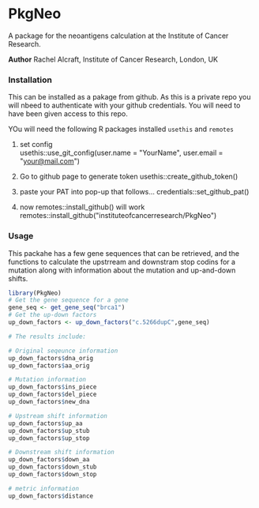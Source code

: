 # PkgNeo
A package for the neoantigens calculation at the Institute of Cancer Research.  

**Author** Rachel Alcraft, Institute of Cancer Research, London, UK  

### Installation
This can be installed as a pakage from github. As this is a private repo you will nbeed to authenticate with your github credentials. You will need to have been given access to this repo.   

YOu will need the following R packages installed `usethis` and `remotes`

1. set config  
usethis::use_git_config(user.name = "YourName", user.email = "your@mail.com")

2. Go to github page to generate token
usethis::create_github_token() 

3. paste your PAT into pop-up that follows...
credentials::set_github_pat()

4. now remotes::install_github() will work
remotes::install_github("instituteofcancerresearch/PkgNeo")

### Usage
This packahe has a few gene sequences that can be retrieved, and the functions to calculate the upstrream and downstram stop codins for a mutation along with information about the mutation and up-and-down shifts.        

```R
library(PkgNeo)
# Get the gene sequence for a gene
gene_seq <- get_gene_seq("brca1")
# Get the up-down factors
up_down_factors <- up_down_factors("c.5266dupC",gene_seq)

# The results include:

# Original seqeunce information
up_down_factors$dna_orig
up_down_factors$aa_orig      

# Mutation information
up_down_factors$ins_piece
up_down_factors$del_piece
up_down_factors$new_dna

# Upstream shift information
up_down_factors$up_aa
up_down_factors$up_stub
up_down_factors$up_stop

# Downstream shift information
up_down_factors$down_aa
up_down_factors$down_stub
up_down_factors$down_stop

# metric information
up_down_factors$distance      
      
```